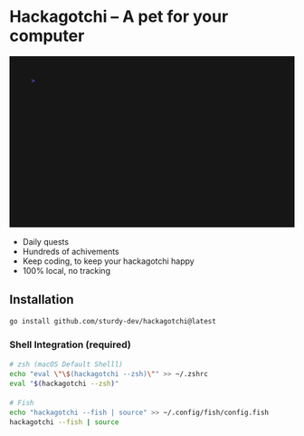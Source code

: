 # Hackagotchi – A pet for your computer

![](./demo/intro.gif)

* Daily quests
* Hundreds of achivements
* Keep coding, to keep your hackagotchi happy
* 100% local, no tracking

## Installation

```bash
go install github.com/sturdy-dev/hackagotchi@latest
```

### Shell Integration (required)

```bash
# zsh (macOS Default Shelll)
echo "eval \"\$(hackagotchi --zsh)\"" >> ~/.zshrc
eval "$(hackagotchi --zsh)"

# Fish
echo "hackagotchi --fish | source" >> ~/.config/fish/config.fish
hackagotchi --fish | source
```
